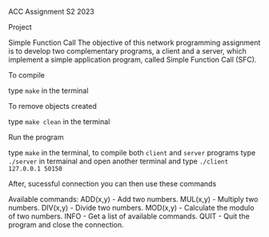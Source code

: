 ACC Assignment S2 2023

Project

Simple Function Call
The objective of this network programming assignment is to develop two complementary programs,
a client and a server, which implement a simple application program, called Simple Function Call (SFC).

To compile

type `make` in the terminal

To remove objects created

type `make clean` in the terminal

Run the program

type `make` in the terminal, to compile both `client` and `server` programs
type `./server` in termainal and open another terminal and type `./client 127.0.0.1 50150 `

After, sucessful connection you can then use these commands

Available commands:
  ADD(x,y) - Add two numbers.
  MUL(x,y) - Multiply two numbers.
  DIV(x,y) - Divide two numbers.
  MOD(x,y) - Calculate the modulo of two numbers.
  INFO     - Get a list of available commands.
  QUIT     - Quit the program and close the connection.
